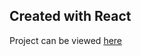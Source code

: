 ## Created with React

Project can be viewed [here](https://htmlpreview.github.io/?https://github.com/tsmilam/robotfriends/blob/main/build/index.html)